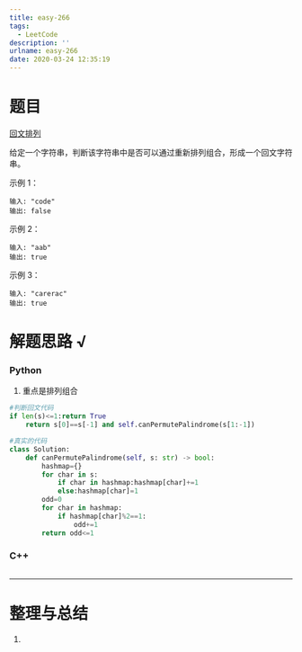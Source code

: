 ```yaml
---
title: easy-266
tags:
  - LeetCode
description: ''
urlname: easy-266
date: 2020-03-24 12:35:19
---
```


# 题目

[回文排列](https://leetcode-cn.com/problems/palindrome-permutation/)

给定一个字符串，判断该字符串中是否可以通过重新排列组合，形成一个回文字符串。

示例 1：

```
输入: "code"
输出: false
```


示例 2：

```
输入: "aab"
输出: true
```


示例 3：

```
输入: "carerac"
输出: true
```



# 解题思路 √

### Python

1. 重点是排列组合

```python
#判断回文代码
if len(s)<=1:return True
    return s[0]==s[-1] and self.canPermutePalindrome(s[1:-1])
```


```python
#真实的代码
class Solution:
    def canPermutePalindrome(self, s: str) -> bool:
        hashmap={}
        for char in s:
            if char in hashmap:hashmap[char]+=1
            else:hashmap[char]=1
        odd=0
        for char in hashmap:
            if hashmap[char]%2==1:
                odd+=1
        return odd<=1
```



### C++

```cpp

```

---



# 整理与总结

1. 


